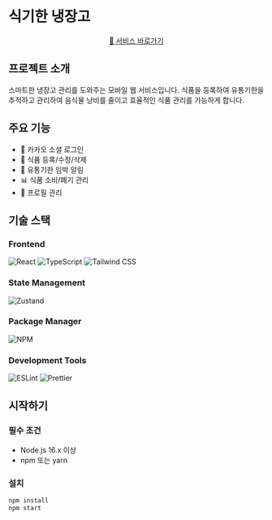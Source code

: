 # 식기한 냉장고

<div align="center">
  <a href="https://식기한냉장고.com">
    🔗 서비스 바로가기
  </a>
</div>

## 프로젝트 소개

스마트한 냉장고 관리를 도와주는 모바일 웹 서비스입니다.
식품을 등록하여 유통기한을 추적하고 관리하여 음식물 낭비를 줄이고 효율적인 식품 관리를 가능하게 합니다.

## 주요 기능

- 🔐 카카오 소셜 로그인
- 📝 식품 등록/수정/삭제
- 🔔 유통기한 임박 알림
- 📊 식품 소비/폐기 관리
- 👤 프로필 관리

## 기술 스택

### Frontend

![React](https://img.shields.io/badge/React-61DAFB?style=for-the-badge&logo=React&logoColor=black)
![TypeScript](https://img.shields.io/badge/TypeScript-3178C6?style=for-the-badge&logo=TypeScript&logoColor=white)
![Tailwind CSS](https://img.shields.io/badge/Tailwind_CSS-06B6D4?style=for-the-badge&logo=Tailwind-CSS&logoColor=white)

### State Management

![Zustand](https://img.shields.io/badge/Zustand-000000?style=for-the-badge&logo=React&logoColor=white)

### Package Manager

![NPM](https://img.shields.io/badge/NPM-CB3837?style=for-the-badge&logo=npm&logoColor=white)

### Development Tools

![ESLint](https://img.shields.io/badge/ESLint-4B32C3?style=for-the-badge&logo=ESLint&logoColor=white)
![Prettier](https://img.shields.io/badge/Prettier-F7B93E?style=for-the-badge&logo=Prettier&logoColor=black)

## 시작하기

### 필수 조건

- Node.js 16.x 이상
- npm 또는 yarn

### 설치

```bash
npm install
npm start
```
